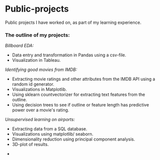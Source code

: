 # Public-projects
Public projects I have worked on, as part of my learning experience.

### The outline of my projects:
*Billboard EDA:*
- Data entry and transformation in Pandas using a csv-file.
- Visualization in Tableau.

*Identifying good movies from IMDB:*
- Extracting movie ratings and other attributes from the IMDB API using a random id generator.
- Visualizations in Matplotlib.
- Using sklearn countvectorizer for extracting text features from the outline.
- Using decision trees to see if outline or feature length has predictive power over a movie's rating.

*Unsupervised learning on airports:*
- Extracting data from a SQL database.
- Visualizations using matplotlib/ seaborn.
- Dimensionality reduction using principal component analysis.
- 3D-plot of results.

*
